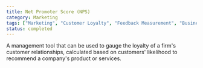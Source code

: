 ```yaml
---
title: Net Promoter Score (NPS)
category: Marketing
tags: ["Marketing", "Customer Loyalty", "Feedback Measurement", "Business Performance"]
status: completed
---
```

A management tool that can be used to gauge the loyalty of a firm's customer relationships, calculated based on customers' likelihood to recommend a company's product or services.